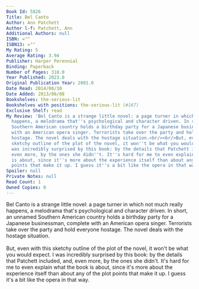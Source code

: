 ```yaml
---
Book Id: 5826
Title: Bel Canto
Author: Ann Patchett
Author l-f: Patchett, Ann
Additional Authors: null
ISBN: =""
ISBN13: =""
My Rating: 5
Average Rating: 3.94
Publisher: Harper Perennial
Binding: Paperback
Number of Pages: 318.0
Year Published: 2023.0
Original Publication Year: 2001.0
Date Read: 2014/08/10
Date Added: 2013/06/08
Bookshelves: the-serious-lit
Bookshelves with positions: the-serious-lit (#167)
Exclusive Shelf: read
My Review: 'Bel Canto is a strange little novel: a page turner in which not much really
  happens, a melodrama that''s psychological and character driven. In short, an unnamed
  Southern American country holds a birthday party for a Japanese businessman, complete
  with an American opera singer. Terrorists take over the party and hold everyone
  hostage. The novel deals with the hostage situation.<br/><br/>But, even with this
  sketchy outline of the plot of the novel, it won''t be what you would expect. I
  was incredibly surprised by this book: by the details that Patchett included, and,
  even more, by the ones she didn''t. It''s hard for me to even explain what the book
  is about, since it''s more about the experience itself than about any of the plot
  points that make it up. I guess it''s a bit like the opera in that way.'
Spoiler: null
Private Notes: null
Read Count: 1
Owned Copies: 0
---
```


Bel Canto is a strange little novel: a page turner in which not much really happens, a melodrama that's psychological and character driven. In short, an unnamed Southern American country holds a birthday party for a Japanese businessman, complete with an American opera singer. Terrorists take over the party and hold everyone hostage. The novel deals with the hostage situation.<br/><br/>But, even with this sketchy outline of the plot of the novel, it won't be what you would expect. I was incredibly surprised by this book: by the details that Patchett included, and, even more, by the ones she didn't. It's hard for me to even explain what the book is about, since it's more about the experience itself than about any of the plot points that make it up. I guess it's a bit like the opera in that way.